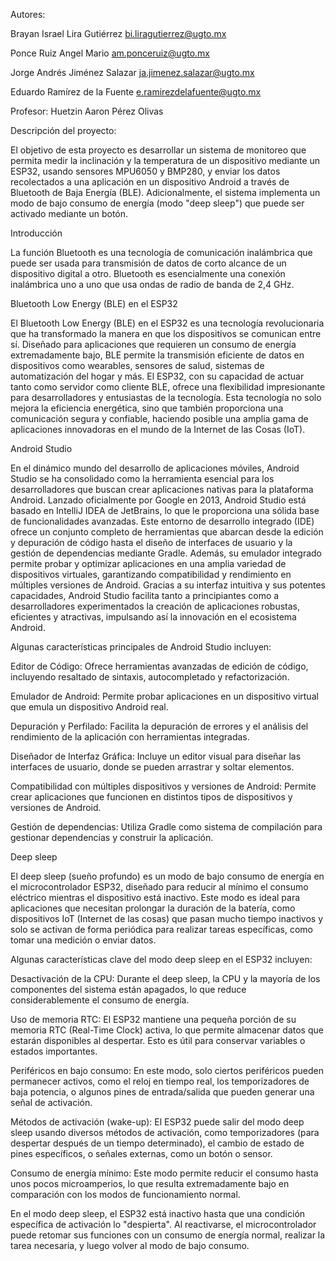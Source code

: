 Autores:

Brayan Israel Lira Gutiérrez bi.liragutierrez@ugto.mx

Ponce Ruiz Angel Mario am.ponceruiz@ugto.mx

Jorge Andrés Jiménez Salazar ja.jimenez.salazar@ugto.mx

Eduardo Ramírez de la Fuente e.ramirezdelafuente@ugto.mx

Profesor: Huetzin Aaron Pérez Olivas

Descripción del proyecto:

El objetivo de esta proyecto es desarrollar un sistema de monitoreo que permita medir la inclinación y la temperatura de un dispositivo mediante un ESP32, usando sensores MPU6050 y BMP280, y enviar los datos recolectados a una aplicación en un dispositivo Android a través de Bluetooth de Baja Energía (BLE). Adicionalmente, el sistema implementa un modo de bajo consumo de energía (modo "deep sleep") que puede ser activado mediante un botón.


Introducción

La función Bluetooth es una tecnología de comunicación inalámbrica que puede ser usada para transmisión de datos de corto alcance de un dispositivo digital a otro. Bluetooth es esencialmente una conexión inalámbrica uno a uno que usa ondas de radio de banda de 2,4 GHz.

Bluetooth Low Energy (BLE) en el ESP32

El Bluetooth Low Energy (BLE) en el ESP32 es una tecnología revolucionaria que ha transformado la manera en que los dispositivos se comunican entre sí. Diseñado para aplicaciones que requieren un consumo de energía extremadamente bajo, BLE permite la transmisión eficiente de datos en dispositivos como wearables, sensores de salud, sistemas de automatización del hogar y más. El ESP32, con su capacidad de actuar tanto como servidor como cliente BLE, ofrece una flexibilidad impresionante para desarrolladores y entusiastas de la tecnología. Esta tecnología no solo mejora la eficiencia energética, sino que también proporciona una comunicación segura y confiable, haciendo posible una amplia gama de aplicaciones innovadoras en el mundo de la Internet de las Cosas (IoT).

Android Studio

En el dinámico mundo del desarrollo de aplicaciones móviles, Android Studio se ha consolidado como la herramienta esencial para los desarrolladores que buscan crear aplicaciones nativas para la plataforma Android. Lanzado oficialmente por Google en 2013, Android Studio está basado en IntelliJ IDEA de JetBrains, lo que le proporciona una sólida base de funcionalidades avanzadas. Este entorno de desarrollo integrado (IDE) ofrece un conjunto completo de herramientas que abarcan desde la edición y depuración de código hasta el diseño de interfaces de usuario y la gestión de dependencias mediante Gradle. Además, su emulador integrado permite probar y optimizar aplicaciones en una amplia variedad de dispositivos virtuales, garantizando compatibilidad y rendimiento en múltiples versiones de Android. Gracias a su interfaz intuitiva y sus potentes capacidades, Android Studio facilita tanto a principiantes como a desarrolladores experimentados la creación de aplicaciones robustas, eficientes y atractivas, impulsando así la innovación en el ecosistema Android.

Algunas características principales de Android Studio incluyen:

Editor de Código: Ofrece herramientas avanzadas de edición de código, incluyendo resaltado de sintaxis, autocompletado y refactorización.

Emulador de Android: Permite probar aplicaciones en un dispositivo virtual que emula un dispositivo Android real.

Depuración y Perfilado: Facilita la depuración de errores y el análisis del rendimiento de la aplicación con herramientas integradas.

Diseñador de Interfaz Gráfica: Incluye un editor visual para diseñar las interfaces de usuario, donde se pueden arrastrar y soltar elementos.

Compatibilidad con múltiples dispositivos y versiones de Android: Permite crear aplicaciones que funcionen en distintos tipos de dispositivos y versiones de Android.

Gestión de dependencias: Utiliza Gradle como sistema de compilación para gestionar dependencias y construir la aplicación.

Deep sleep

El deep sleep (sueño profundo) es un modo de bajo consumo de energía en el microcontrolador ESP32, diseñado para reducir al mínimo el consumo eléctrico mientras el dispositivo está inactivo. Este modo es ideal para aplicaciones que necesitan prolongar la duración de la batería, como dispositivos IoT (Internet de las cosas) que pasan mucho tiempo inactivos y solo se activan de forma periódica para realizar tareas específicas, como tomar una medición o enviar datos.

Algunas características clave del modo deep sleep en el ESP32 incluyen:

Desactivación de la CPU: Durante el deep sleep, la CPU y la mayoría de los componentes del sistema están apagados, lo que reduce considerablemente el consumo de energía.

Uso de memoria RTC: El ESP32 mantiene una pequeña porción de su memoria RTC (Real-Time Clock) activa, lo que permite almacenar datos que estarán disponibles al despertar. Esto es útil para conservar variables o estados importantes.

Periféricos en bajo consumo: En este modo, solo ciertos periféricos pueden permanecer activos, como el reloj en tiempo real, los temporizadores de baja potencia, o algunos pines de entrada/salida que pueden generar una señal de activación.

Métodos de activación (wake-up): El ESP32 puede salir del modo deep sleep usando diversos métodos de activación, como temporizadores (para despertar después de un tiempo determinado), el cambio de estado de pines específicos, o señales externas, como un botón o sensor.

Consumo de energía mínimo: Este modo permite reducir el consumo hasta unos pocos microamperios, lo que resulta extremadamente bajo en comparación con los modos de funcionamiento normal.

En el modo deep sleep, el ESP32 está inactivo hasta que una condición específica de activación lo "despierta". Al reactivarse, el microcontrolador puede retomar sus funciones con un consumo de energía normal, realizar la tarea necesaria, y luego volver al modo de bajo consumo.
